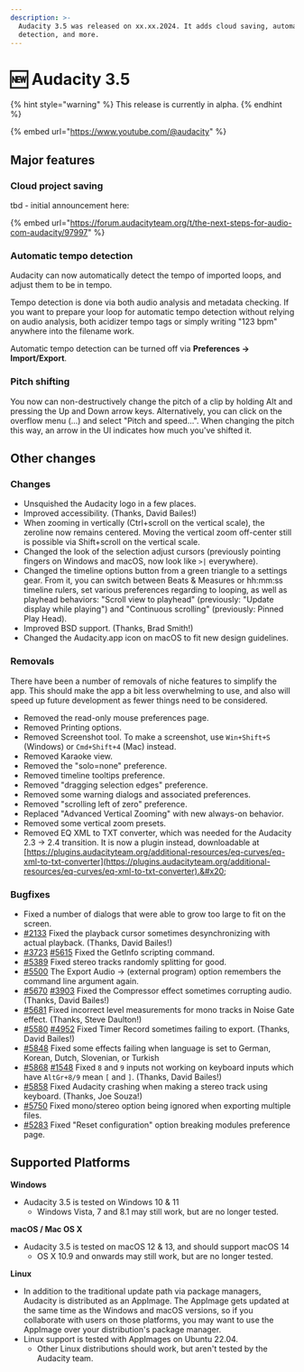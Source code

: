 ```yaml
---
description: >-
  Audacity 3.5 was released on xx.xx.2024. It adds cloud saving, automatic beat
  detection, and more.
---
```


# 🆕 Audacity 3.5

{% hint style="warning" %}
This release is currently in alpha.
{% endhint %}

{% embed url="https://www.youtube.com/@audacity" %}

## Major features

### Cloud project saving

tbd - initial announcement here:

{% embed url="https://forum.audacityteam.org/t/the-next-steps-for-audio-com-audacity/97997" %}

### Automatic tempo detection

Audacity can now automatically detect the tempo of imported loops, and adjust them to be in tempo.&#x20;

Tempo detection is done via both audio analysis and metadata checking. If you want to prepare your loop for automatic tempo detection without relying on audio analysis, both acidizer tempo tags or simply writing "123 bpm" anywhere into the filename work.

Automatic tempo detection can be turned off via **Preferences -> Import/Export**.

### Pitch shifting

You now can non-destructively change the pitch of a clip by holding Alt and pressing the Up and Down arrow keys. Alternatively, you can click on the overflow menu (...) and select "Pitch and speed...". When changing the pitch this way, an arrow in the UI indicates how much you've shifted it.&#x20;

## Other changes

### Changes

* Unsquished the Audacity logo in a few places.
* Improved accessibility. (Thanks, David Bailes!)
* When zooming in vertically (Ctrl+scroll on the vertical scale), the zeroline now remains centered. Moving the vertical zoom off-center still is possible via Shift+scroll on the vertical scale.&#x20;
* Changed the look of the selection adjust cursors (previously pointing fingers on Windows and macOS, now look like `>|` everywhere).
* Changed the timeline options button from a green triangle to a settings gear. From it, you can switch between Beats & Measures or hh:mm:ss timeline rulers, set various preferences regarding to looping, as well as playhead behaviors: "Scroll view to playhead" (previously: "Update display while playing") and "Continuous scrolling" (previously: Pinned Play Head).
* Improved BSD support. (Thanks, Brad Smith!)
* Changed the Audacity.app icon on macOS to fit new design guidelines.

### Removals

There have been a number of removals of niche features to simplify the app. This should make the app a bit less overwhelming to use, and also will speed up future development as fewer things need to be considered.

* Removed the read-only mouse preferences page.
* Removed Printing options.&#x20;
* Removed Screenshot tool. To make a screenshot, use `Win+Shift+S` (Windows) or `Cmd+Shift+4` (Mac) instead.&#x20;
* Removed Karaoke view.
* Removed the "solo=none" preference.
* Removed timeline tooltips preference.
* Removed "dragging selection edges" preference.
* Removed some warning dialogs and associated preferences.
* Removed "scrolling left of zero" preference.
* Replaced "Advanced Vertical Zooming" with new always-on behavior.
* Removed some vertical zoom presets.
* Removed EQ XML to TXT converter, which was needed for the Audacity 2.3 -> 2.4 transition. It is now a plugin instead, downloadable at [https://plugins.audacityteam.org/additional-resources/eq-curves/eq-xml-to-txt-converter](https://plugins.audacityteam.org/additional-resources/eq-curves/eq-xml-to-txt-converter).&#x20;

### Bugfixes

* Fixed a number of dialogs that were able to grow too large to fit on the screen.
* [#2133](https://github.com/audacity/audacity/issues/2133) Fixed the playback cursor sometimes desynchronizing with actual playback. (Thanks, David Bailes!)
* [#3723](https://github.com/audacity/audacity/issues/3723) [#5615](https://github.com/audacity/audacity/issues/5615) Fixed the GetInfo scripting command.
* [#5389](https://github.com/audacity/audacity/issues/5389) Fixed stereo tracks randomly splitting for good.
* [#5500](https://github.com/audacity/audacity/issues/5500) The Export Audio -> (external program) option remembers the command line argument again.
* [#5670](https://github.com/audacity/audacity/issues/5670) [#3903](https://github.com/audacity/audacity/issues/3903) Fixed the Compressor effect sometimes corrupting audio. (Thanks, David Bailes!)
* [#5681](https://github.com/audacity/audacity/pull/5681) Fixed incorrect level measurements for mono tracks in Noise Gate effect. (Thanks, Steve Daulton!)
* [#5580](https://github.com/audacity/audacity/issues/5580) [#4952](https://github.com/audacity/audacity/issues/4952) Fixed Timer Record sometimes failing to export. (Thanks, David Bailes!)
* [#5848](https://github.com/audacity/audacity/issues/5848) Fixed some effects failing when language is set to German, Korean, Dutch, Slovenian, or Turkish
* [#5868](https://github.com/audacity/audacity/issues/5868) [#1548](https://github.com/audacity/audacity/issues/1548) Fixed `8` and `9` inputs not working on keyboard inputs which have `AltGr+8/9` mean `[` and `]`. (Thanks, David Bailes!)
* [#5858](https://github.com/audacity/audacity/issues/5858) Fixed Audacity crashing when making a stereo track using keyboard. (Thanks, Joe Souza!)
* [#5750](https://github.com/audacity/audacity/issues/5750) Fixed mono/stereo option being ignored when exporting multiple files.
* [#5283](https://github.com/audacity/audacity/issues/5283) Fixed "Reset configuration" option breaking modules preference page.

## Supported Platforms

**Windows**

* Audacity 3.5 is tested on Windows 10 & 11
  * Windows Vista, 7 and 8.1 may still work, but are no longer tested.

**macOS / Mac OS X**

* Audacity 3.5 is tested on macOS 12 & 13, and should support macOS 14
  * OS X 10.9 and onwards may still work, but are no longer tested.&#x20;

**Linux**

* In addition to the traditional update path via package managers, Audacity is distributed as an AppImage. The AppImage gets updated at the same time as the Windows and macOS versions, so if you collaborate with users on those platforms, you may want to use the AppImage over your distribution's package manager.
* Linux support is tested with AppImages on Ubuntu 22.04.
  * Other Linux distributions should work, but aren't tested by the Audacity team.
